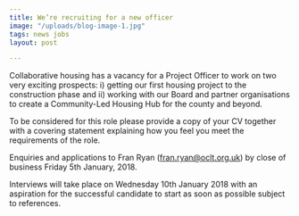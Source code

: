 ```yaml
---
title: We’re recruiting for a new officer
image: "/uploads/blog-image-1.jpg"
tags: news jobs
layout: post

---
```

Collaborative housing has a vacancy for a Project Officer to work on two very exciting prospects: i) getting our first housing project to the construction phase and ii) working with our Board and partner organisations to create a Community-Led Housing Hub for the county and beyond.

To be considered for this role please provide a copy of your CV together with a covering statement explaining how you feel you meet the requirements of the role.

Enquiries and applications to Fran Ryan (fran.ryan@oclt.org.uk) by close of business Friday 5th January, 2018.

Interviews will take place on Wednesday 10th January 2018 with an aspiration for the successful candidate to start as soon as possible subject to references.